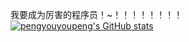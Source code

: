 我要成为厉害的程序员！~！！！！！！！！
[![pengyouyoupeng's GitHub stats](https://github-readme-stats.vercel.app/api?username=pengyouyoupeng)](https://github.com/pengyouyoupeng/github-readme-stats)
